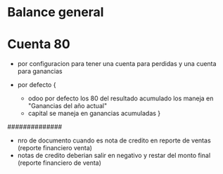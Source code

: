 # Balance general


# Cuenta 80 
* por configuracion para tener una cuenta para perdidas y una cuenta para ganancias

* por defecto {
	+ odoo por defecto los 80 del resultado acumulado los maneja en "Ganancias del año actual"
	+ capital se maneja en ganancias acumuladas
}

##############
* nro de documento cuando es nota de credito en reporte de ventas (reporte financiero venta)
* notas de credito deberian salir en negativo y restar del monto final (reporte financiero de venta)
